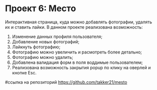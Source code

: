 # Проект 6: Место
Интерактивная страница, куда можно добавлять фотографии, удалять их и ставить лайки.
В данном проекте реализована возможность:
1. Изменение данных профиля пользователя;
2. Добавление новых фотографий;
3. Лайкнуть фотографию;
4. Фотографию можно увеличить и расмотреть более детально;
5. Фотографию можно удалить;
6. Добавлена валидация форм в поля воддимые пользователем;
7. Реализована возможность закрытия popup по клику на оверлей и кнопке Esc.

#ссылка на репозиторий
https://github.com/takker21/mesto
